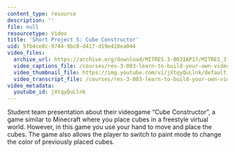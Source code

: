 ```yaml
---
content_type: resource
description: ''
file: null
resourcetype: Video
title: 'Short Project 5: Cube Constructor'
uid: 5fb4ce8c-9744-9bc0-d417-d19e428ea044
video_files:
  archive_url: https://archive.org/download/MITRES.3-003IAP17/MITRES_3-003IAP17_Short_Project_05_300k.mp4
  video_captions_file: /courses/res-3-003-learn-to-build-your-own-videogame-with-the-unity-game-engine-and-microsoft-kinect-january-iap-2017/3b8b1d27cb2c55fb86498d1bcdb1747f_jXtqyQuLlnk.vtt
  video_thumbnail_file: https://img.youtube.com/vi/jXtqyQuLlnk/default.jpg
  video_transcript_file: /courses/res-3-003-learn-to-build-your-own-videogame-with-the-unity-game-engine-and-microsoft-kinect-january-iap-2017/fc8969a45cc106da0a23c7d8ad7c057a_jXtqyQuLlnk.pdf
video_metadata:
  youtube_id: jXtqyQuLlnk
---
```


Student team presentation about their videogame “Cube Constructor”, a game similar to Minecraft where you place cubes in a freestyle virtual world. However, in this game you use your hand to move and place the cubes. The game also allows the player to switch to paint mode to change the color of previously placed cubes.